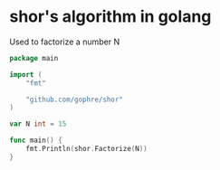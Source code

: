 # shor's algorithm in golang

Used to factorize a number N

```go
package main

import (
	"fmt"

	"github.com/gophre/shor"
)

var N int = 15

func main() {
	fmt.Println(shor.Factorize(N))
}
```
